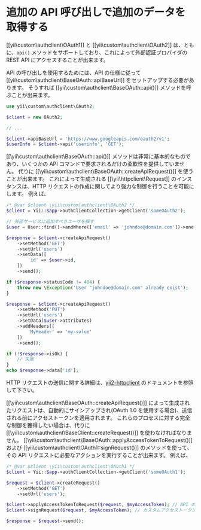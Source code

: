 追加の API 呼び出しで追加のデータを取得する
===========================================

[[yii\custom\authclient\OAuth1]] と [[yii\custom\authclient\OAuth2]] は、ともに、`api()` メソッドをサポートしており、これによって外部認証プロバイダの REST API にアクセスすることが出来ます。

API の呼び出しを使用するためには、API の仕様に従って [[yii\custom\authclient\BaseOAuth::apiBaseUrl]] をセットアップする必要があります。
そうすれば [[yii\custom\authclient\BaseOAuth::api()]] メソッドを呼ぶことが出来ます。

```php
use yii\custom\authclient\OAuth2;

$client = new OAuth2;

// ...

$client->apiBaseUrl = 'https://www.googleapis.com/oauth2/v1';
$userInfo = $client->api('userinfo', 'GET');
```

[[\yii\custom\authclient\BaseOAuth::api()]] メソッドは非常に基本的なものであり、いくつかの API コマンドで要求されるだけの柔軟性を提供していません。
代りに [[\yii\custom\authclient\BaseOAuth::createApiRequest()]] を使うことが出来ます。
これによって生成される [[\yii\httpclient\Request]] のインスタンスは、HTTP リクエストの作成に関してより強力な制御を行うことを可能にします。
例えば、

```php
/* @var $client \yii\custom\authclient\OAuth2 */
$client = Yii::$app->authClientCollection->getClient('someOAuth2');

// 外部サービスに追加すべきユーザを探す
$user = User::find()->andWhere(['email' => 'johndoe@domain.com'])->one();

$response = $client->createApiRequest()
    ->setMethod('GET')
    ->setUrl('users')
    ->setData([
        'id' => $user->id,
    ])
    ->send();

if ($response->statusCode != 404) {
    throw new \Exception('User "johndoe@domain.com" already exist');
}

$response = $client->createApiRequest()
    ->setMethod('PUT')
    ->setUrl('users')
    ->setData($user->attributes)
    ->addHeaders([
        'MyHeader' => 'my-value'
    ])
    ->send();

if (!$response->isOk) {
    // 失敗
}
echo $response->data['id'];
```

HTTP リクエストの送信に関する詳細は、[yii2-httpclient](https://github.com/yiisoft/yii2-httpclient) のドキュメントを参照して下さい。

[[\yii\custom\authclient\BaseOAuth::createApiRequest()]] によって生成されたリクエストは、自動的にサインアップされ(OAuth 1.0 を使用する場合)、送信される前にアクセストークンを適用されます。
これらのプロセスに対する完全な制御を獲得したい場合は、代りに [[\yii\custom\authclient\BaseClient::createRequest()]] を使わなければなりません。
[[\yii\custom\authclient\BaseOAuth::applyAccessTokenToRequest()]] および [[yii\custom\authclient\OAuth1::signRequest()]] のメソッドを使って、その API リクエストに必要なアクションを実行することが出来ます。
例えば、

```php
/* @var $client \yii\custom\authclient\OAuth1 */
$client = Yii::$app->authClientCollection->getClient('someOAuth1');

$request = $client->createRequest()
    ->setMethod('GET')
    ->setUrl('users');

$client->applyAccessTokenToRequest($request, $myAccessToken); // API のためのカスタムアクセストークンを使う
$client->signRequest($request, $myAccessToken); // カスタムアクセストークンでリクエストにサインをする

$response = $request->send();
```
